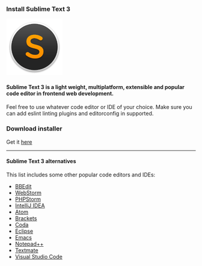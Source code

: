 ### Install Sublime Text 3

<img src='../img/sublime.png' width='150' />

#### Sublime Text 3 is a light weight, multiplatform, extensible and popular code editor in frontend web development.

Feel free to use whatever code editor or IDE of your choice. Make sure you can add eslint linting plugins and editorconfig in supported.


### Download installer
Get it [here](https://www.sublimetext.com/3)

---

#### Sublime Text 3 alternatives
This list includes some other popular code editors and IDEs:

- [BBEdit](http://www.barebones.com/products/bbedit/)
- [WebStorm](https://www.jetbrains.com/webstorm/)
- [PHPStorm](https://www.jetbrains.com/phpstorm/)
- [IntelliJ IDEA](https://www.jetbrains.com/idea/)
- [Atom](https://atom.io/)
- [Brackets](http://brackets.io/)
- [Coda](https://panic.com/coda/)
- [Eclipse](https://eclipse.org/)
- [Emacs](https://www.gnu.org/software/emacs/)
- [Notepad++](https://notepad-plus-plus.org/)
- [Textmate](https://macromates.com/)
- [Visual Studio Code](https://code.visualstudio.com/)

